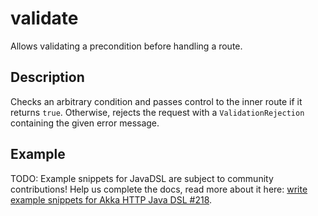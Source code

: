 <a id="validate-java"></a>
# validate

Allows validating a precondition before handling a route.

## Description

Checks an arbitrary condition and passes control to the inner route if it returns `true`.
Otherwise, rejects the request with a `ValidationRejection` containing the given error message.

## Example

TODO: Example snippets for JavaDSL are subject to community contributions! Help us complete the docs, read more about it here: [write example snippets for Akka HTTP Java DSL #218](https://github.com/akka/akka-http/issues/218).